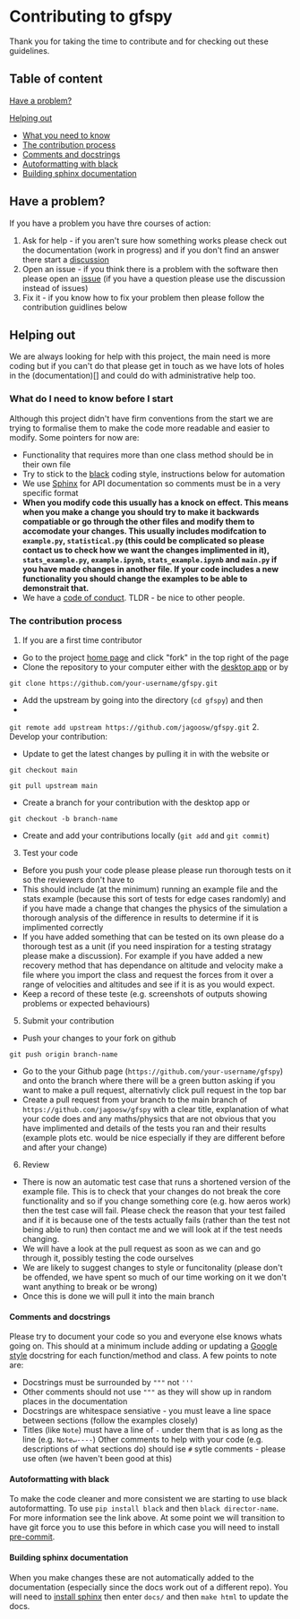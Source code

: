 # Contributing to gfspy
Thank you for taking the time to contribute and for checking out these guidelines.
## Table of content

[Have a problem?](#have-a-problem)

[Helping out](#helping-out)
- [What you need to know](#what-do-i-need-to-know-before-i-start)
- [The contribution process](#the-contribution-process)
- [Comments and docstrings](#comments-and-docstrings)
- [Autoformatting with black](#autoformatting-with-black)
- [Building sphinx documentation](#building-sphinx-documentation)

## Have a problem?
If you have a problem you have thre courses of action:
1. Ask for help - if you aren't sure how something works please check out the documentation (work in progress) and if you don't find an answer there start a [discussion](https://github.com/jagoosw/gfspy/discussions)
2. Open an issue - if you think there is a problem with the software then please open an [issue](https://github.com/jagoosw/gfspy/issues) (if you have a question please use the discussion instead of issues)
3. Fix it - if you know how to fix your problem then please follow the contribution guidlines below

## Helping out
We are always looking for help with this project, the main need is more coding but if you can't do that please get in touch as we have lots of holes in the (documentation)[] and could do with administrative help too. 
### What do I need to know before I start
Although this project didn't have firm conventions from the start we are trying to formalise them to make the code more readable and easier to modify. Some pointers for now are:
- Functionality that requires more than one class method should be in their own file
- Try to stick to the [black](https://github.com/psf/black#the-black-code-style) coding style, instructions below for automation
- We use [Sphinx](https://www.sphinx-doc.org/en/master/) for API documentation so comments must be in a very specific format
- **When you modify code this usually has a knock on effect. This means when you make a change you should try to make it backwards compatiable or go through the other files and modify them to accomodate your changes. This usually includes modifcation to `example.py`, `statistical.py` (this could be complicated so please contact us to check how we want the changes implimented in it), `stats_example.py`, `example.ipynb`, `stats_example.ipynb` and `main.py` if you have made changes in another file. If your code includes a new functionality you should change the examples to be able to demonstrait that.**
- We have a [code of conduct](https://github.com/cuspaceflight/gfspy/blob/main/CODE_OF_CONDUCT.md). TLDR - be nice to other people.

### The contribution process

1. If you are a first time contributor
- Go to the project [home page](https://github.com/jagoosw/gfspy) and click "fork" in the top right of the page
- Clone the repository to your computer either with the [desktop app](https://desktop.github.com/) or by

```git clone https://github.com/your-username/gfspy.git```
- Add the upstream by going into the directory (`cd gfspy`) and then 
- 
```git remote add upstream https://github.com/jagoosw/gfspy.git```
2. Develop your contribution:
- Update to get the latest changes by pulling it in with the website or

```git checkout main```

```git pull upstream main```
- Create a branch for your contribution with the desktop app or

```git checkout -b branch-name```
- Create and add your contributions locally (`git add` and `git commit`)
3. Test your code
- Before you push your code please please please run thorough tests on it so the reviewers don't have to
- This should include (at the minimum) running an example file and the stats example (because this sort of tests for edge cases randomly) and if you have made a change that changes the physics of the simulation a thorough analysis of the difference in results to determine if it is implimented correctly
- If you have added something that can be tested on its own please do a thorough test as a unit (if you need inspiration for a testing stratagy please make a discussion). For example if you have added a new recovery method that has dependance on altitude and velocity make a file where you import the class and request the forces from it over a range of velocities and altitudes and see if it is as you would expect.
- Keep a record of these teste (e.g. screenshots of outputs showing problems or expected behaviours)
5. Submit your contribution
- Push your changes to your fork on github 

``git push origin branch-name``

- Go to the your Github page (`https://github.com/your-username/gfspy`) and onto the branch where there will be a green button asking if you want to make a pull request, alternativly click pull request in the top bar
- Create a pull request from your branch to the main branch of `https://github.com/jagoosw/gfspy` with a clear title, explanation of what your code does and any maths/physics that are not obvious that you have implimented and details of the tests you ran and their results (example plots etc. would be nice especially if they are different before and after your change)

6. Review
- There is now an automatic test case that runs a shortened version of the example file. This is to check that your changes do not break the core functionality and so if you change something core (e.g. how aeros work) then the test case will fail. Please check the reason that your test failed and if it is because one of the tests actually fails (rather than the test not being able to run) then contact me and we will look at if the test needs changing.
- We will have a look at the pull request as soon as we can and go through it, possibly testing the code ourselves
- We are likely to suggest changes to style or funcitonality (please don't be offended, we have spent so much of our time working on it we don't want anything to break or be wrong)
- Once this is done we will pull it into the main branch 


#### Comments and docstrings
Please try to document your code so you and everyone else knows whats going on. This should at a minimum include adding or updating a [Google style](https://sphinxcontrib-napoleon.readthedocs.io/en/latest/example_google.html) docstring for each function/method and class. A few points to note are:
- Docstrings must be surrounded by `"""` not `'''` 
- Other comments should not use `"""` as they will show up in random places in the documentation
- Docstrings are whitespace sensiative - you must leave a line space between sections (follow the examples closely)
- Titles (like `Note`) must have a line of `-` under them that is as long as the line (e.g. `Note↵----`)
Other comments to help with your code (e.g. descriptions of what sections do) should ise `#` sytle comments - please use often (we haven't been good at this)

#### Autoformatting with black
To make the code cleaner and more consistent we are starting to use black autoformatting. To use `pip install black` and then `black director-name`. For more information see the link above. At some point we will transition to have git force you to use this before in which case you will need to install [pre-commit](https://pre-commit.com/).

#### Building sphinx documentation
When you make changes these are not automatically added to the documentation (especially since the docs work out of a different repo). You will need to [install sphinx](https://www.sphinx-doc.org/en/master/usage/installation.html) then enter `docs/` and then `make html` to update the docs. 
